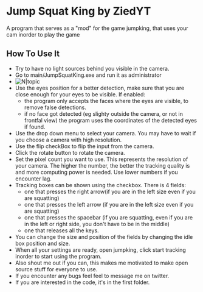 # Jump Squat King by ZiedYT

A program that serves as a "mod" for the game jumpking, that uses your cam inorder to play the game

## How To Use It
- Try to have no light sources behind you visible in the camera.
- Go to main/JumpSquatKing.exe and run it as administrator
-  ![N|topic](https://i.imgur.com/ZjN47CV.png)
- Use the eyes position for a better detection, make sure that you are close enough for your eyes to be visible. If enabled: 
    - the program only accepts the faces where the eyes are visible, to remove false detections.
    - if no face got detected (eg slighty outside the camera, or not in frontfal view) the program uses the coordinates of the detected eyes if found.
- Use the drop down menu to select your camera. You may have to wait if you choose a camera with high resolution.
- Use the flip checkBox to flip the input from the camera.
- Click the rotate button to rotate the camera.
- Set the pixel count you want to use. This represents the resolution of your camera. The higher the number, the better the tracking quality is and more computing power is needed. Use lower numbers if you encounter lag. 
- Tracking boxes can be shown using the checkbox. There is 4 fields:
    - one that presses the right arrow(if you are in the left size even if you are squatting)
    - one that presses the left arrow (if you are in the left size even if you are squatting)
    - one that presses the spacebar (if you are squatting, even if you are in the left or right side, you don't have to be in the middle)
    - one that releases all the keys. 
- You can change the size and position of the fields by changing the idle box position and size.
- When all your settings are ready, open jumpking, click start tracking inorder to start using the program.
- Also shout me out if you can, this makes me motivated to make open source stuff for everyone to use. 
- If you encounter any bugs feel feel to message me on twitter.
- If you are interested in the code, it's in the first folder.
